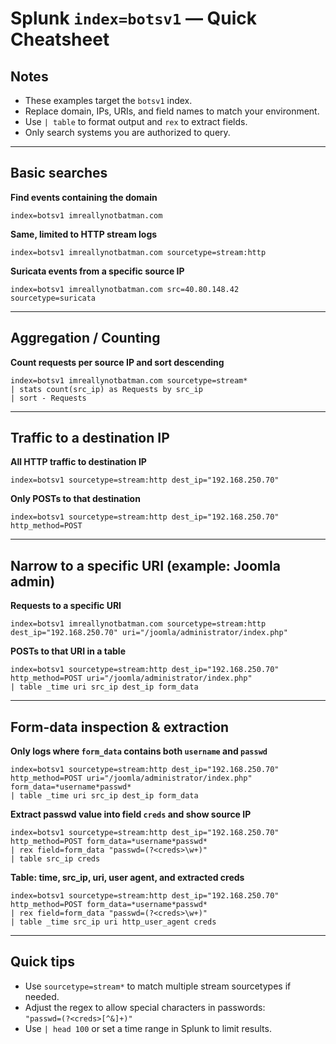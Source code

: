 # Splunk `index=botsv1` — Quick Cheatsheet

## Notes
- These examples target the `botsv1` index.  
- Replace domain, IPs, URIs, and field names to match your environment.  
- Use `| table` to format output and `rex` to extract fields.  
- Only search systems you are authorized to query.

---

## Basic searches

**Find events containing the domain**
```spl
index=botsv1 imreallynotbatman.com
```

**Same, limited to HTTP stream logs**
```spl
index=botsv1 imreallynotbatman.com sourcetype=stream:http
```

**Suricata events from a specific source IP**
```spl
index=botsv1 imreallynotbatman.com src=40.80.148.42 sourcetype=suricata
```

---

## Aggregation / Counting

**Count requests per source IP and sort descending**
```spl
index=botsv1 imreallynotbatman.com sourcetype=stream* 
| stats count(src_ip) as Requests by src_ip 
| sort - Requests
```

---

## Traffic to a destination IP

**All HTTP traffic to destination IP**
```spl
index=botsv1 sourcetype=stream:http dest_ip="192.168.250.70"
```

**Only POSTs to that destination**
```spl
index=botsv1 sourcetype=stream:http dest_ip="192.168.250.70" http_method=POST
```

---

## Narrow to a specific URI (example: Joomla admin)

**Requests to a specific URI**
```spl
index=botsv1 imreallynotbatman.com sourcetype=stream:http dest_ip="192.168.250.70" uri="/joomla/administrator/index.php"
```

**POSTs to that URI in a table**
```spl
index=botsv1 sourcetype=stream:http dest_ip="192.168.250.70" http_method=POST uri="/joomla/administrator/index.php"
| table _time uri src_ip dest_ip form_data
```

---

## Form-data inspection & extraction

**Only logs where `form_data` contains both `username` and `passwd`**
```spl
index=botsv1 sourcetype=stream:http dest_ip="192.168.250.70" http_method=POST uri="/joomla/administrator/index.php" form_data=*username*passwd*
| table _time uri src_ip dest_ip form_data
```

**Extract passwd value into field `creds` and show source IP**
```spl
index=botsv1 sourcetype=stream:http dest_ip="192.168.250.70" http_method=POST form_data=*username*passwd*
| rex field=form_data "passwd=(?<creds>\w+)"
| table src_ip creds
```

**Table: time, src_ip, uri, user agent, and extracted creds**
```spl
index=botsv1 sourcetype=stream:http dest_ip="192.168.250.70" http_method=POST form_data=*username*passwd*
| rex field=form_data "passwd=(?<creds>\w+)"
| table _time src_ip uri http_user_agent creds
```

---

## Quick tips
- Use `sourcetype=stream*` to match multiple stream sourcetypes if needed.  
- Adjust the regex to allow special characters in passwords:  
  `"passwd=(?<creds>[^&]+)"`  
- Use `| head 100` or set a time range in Splunk to limit results.


